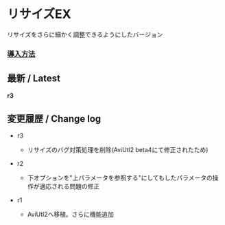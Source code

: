 # リサイズEX

リサイズをさらに細かく調整できるようにしたバージョン

### [導入方法](https://github.com/nea-c/AviUtl-Scripts/blob/master/aviutl2/README.md)

## 最新 / Latest

**r3**

## 変更履歴 / Change log

- r3
    - リサイズのバグ対策処理を削除(AviUtl2 beta4にて修正されたため)

- r2
    - 下オプションを"上パラメータを参照する"にしてもしたパラメータの操作が適応される問題の修正

- r1
    - AviUtl2へ移植。さらに機能追加